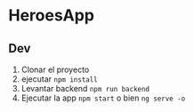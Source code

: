 # HeroesApp

## Dev
1. Clonar el proyecto
2. ejecutar ```npm install```
3. Levantar backend ```npm run backend ```
4. Ejecutar la app ```npm start``` o bien ```ng serve -o```
